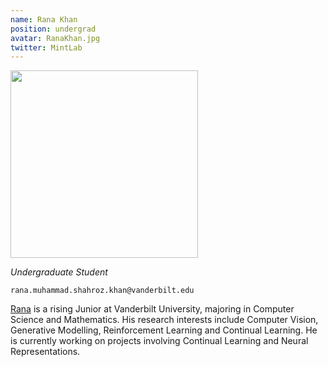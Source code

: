 ```yaml
---
name: Rana Khan
position: undergrad
avatar: RanaKhan.jpg
twitter: MintLab
---
```


<img width="300" src="{{site.baseurl}}/images/people/{{page.avatar}}" data-action="zoom">

_Undergraduate Student_<br>

<i class="fa fa-envelope-o"></i> `rana.muhammad.shahroz.khan@vanderbilt.edu`

[Rana](https://rana-shahroz.github.io) is a rising Junior at Vanderbilt University, majoring in Computer Science and Mathematics. His research interests include Computer Vision, Generative Modelling, Reinforcement Learning and Continual Learning. He is currently working on projects involving Continual Learning and Neural Representations.
